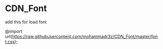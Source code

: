 # CDN_Font
add this for load font

@import url(https://raw.githubusercontent.com/mohammadr3z/CDN_Font/master/font.css);
